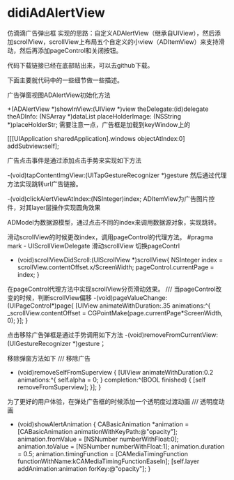 # didiAdAlertView
仿滴滴广告弹出框
实现的思路：自定义ADAlertView（继承自UIView），然后添加scrollView，scrollView上布局五个自定义的小view（ADItemView）来支持滑动，然后再添加pageControl和关闭按钮。

代码下载链接已经在底部贴出来，可以去github下载。

下面主要就代码中的一些细节做一些描述。 

广告弹窗视图ADAlertView初始化方法

+(ADAlertView *)showInView:(UIView *)view theDelegate:(id)delegate theADInfo: (NSArray *)dataList placeHolderImage: (NSString *)placeHolderStr;
需要注意一点，广告框是加载到keyWindow上的

[[[UIApplication sharedApplication].windows objectAtIndex:0] addSubview:self];

广告点击事件是通过添加点击手势来实现如下方法

-(void)tapContentImgView:(UITapGestureRecognizer *)gesture
然后通过代理方法实现跳转url广告链接。

-(void)clickAlertViewAtIndex:(NSInteger)index;
ADItemView为广告图片控件，对其layer层操作实现圆角效果

ADModel为数据源模型，通过点击不同的index来调用数据源对象，实现跳转。

滑动scrollView的时候更改index，调用pageControl的代理方法。
#pragma mark - UIScrollViewDelegate  滑动scrollView 切换pageContrl
- (void)scrollViewDidScroll:(UIScrollView *)scrollView{
NSInteger index        = scrollView.contentOffset.x/ScreenWidth;
pageControl.currentPage = index;
}

在pageControl代理方法中实现scrollView分页滑动效果。
/// 当pageControl改变的时候，判断scrollView偏移
-(void)pageValueChange:(UIPageControl*)page{
[UIView animateWithDuration:.35 animations:^{
_scrollView.contentOffset = CGPointMake(page.currentPage*ScreenWidth, 0);
}];
}

点击移除广告弹框是通过手势调用如下方法
-(void)removeFromCurrentView:(UIGestureRecognizer *)gesture；


移除弹窗方法如下
/// 移除广告
- (void)removeSelfFromSuperview
{
[UIView animateWithDuration:0.2 animations:^{
self.alpha = 0;
} completion:^(BOOL finished) {
[self removeFromSuperview];
}];
}

为了更好的用户体验，在弹处广告框的时候添加一个透明度过渡动画
/// 透明度动画
- (void)showAlertAnimation
{
CABasicAnimation *animation = [CABasicAnimation animationWithKeyPath:@"opacity"];
animation.fromValue        = [NSNumber numberWithFloat:0];
animation.toValue          = [NSNumber numberWithFloat:1];
animation.duration          = 0.5;
animation.timingFunction    = [CAMediaTimingFunction functionWithName:kCAMediaTimingFunctionEaseIn];
[self.layer addAnimation:animation forKey:@"opacity"];
}
